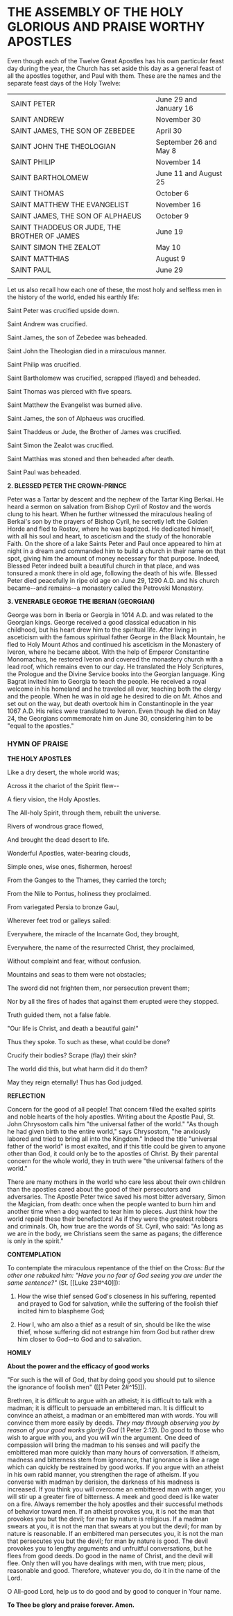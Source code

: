 
# THE ASSEMBLY OF THE HOLY GLORIOUS AND PRAISE WORTHY APOSTLES

Even though each of the Twelve Great Apostles has his own particular feast day during the year, the Church has set aside this day as a general feast of all the apostles together, and Paul with them. These are the names and the separate feast days of the Holy Twelve:

|||
--|--
|SAINT PETER  |June 29 and January 16|
|SAINT ANDREW  |November 30 |
|SAINT JAMES, THE SON OF ZEBEDEE |April 30 |
|SAINT JOHN THE THEOLOGIAN |September 26 and May 8|
|SAINT PHILIP  |November 14|
|SAINT BARTHOLOMEW |June 11 and August 25|
|SAINT THOMAS  |October 6|
|SAINT MATTHEW THE EVANGELIST  |November 16|
|SAINT JAMES, THE SON OF ALPHAEUS |October 9|
|SAINT THADDEUS OR JUDE, THE BROTHER OF JAMES |June 19|
|SAINT SIMON THE ZEALOT   |May 10|
|SAINT MATTHIAS   |August 9|
SAINT PAUL  |June 29|
|||

Let us also recall how each one of these, the most holy and selfless men in the history of the world, ended his earthly life:

Saint Peter was crucified upside down.

Saint Andrew was crucified.

Saint James, the son of Zebedee was beheaded.

Saint John the Theologian died in a miraculous manner.

Saint Philip was crucified.

Saint Bartholomew was crucified, scrapped (flayed) and beheaded.

Saint Thomas was pierced with five spears.

Saint Matthew the Evangelist was burned alive.

Saint James, the son of Alphaeus was crucified.

Saint Thaddeus or Jude, the Brother of James was crucified.

Saint Simon the Zealot was crucified.

Saint Matthias was stoned and then beheaded after death.

Saint Paul was beheaded.

**2. BLESSED PETER THE CROWN-PRINCE**

Peter was a Tartar by descent and the nephew of the Tartar King Berkai. He heard a sermon on salvation from Bishop Cyril of Rostov and the words clung to his heart. When he further witnessed the miraculous healing of Berkai's son by the prayers of Bishop Cyril, he secretly left the Golden Horde and fled to Rostov, where he was baptized. He dedicated himself, with all his soul and heart, to asceticism and the study of the honorable Faith. On the shore of a lake Saints Peter and Paul once appeared to him at night in a dream and commanded him to build a church in their name on that spot, giving him the amount of money necessary for that purpose. Indeed, Blessed Peter indeed built a beautiful church in that place, and was tonsured a monk there in old age, following the death of his wife. Blessed Peter died peacefully in ripe old age on June 29, 1290 A.D. and his church became--and remains--a monastery called the Petrovski Monastery.

**3. VENERABLE GEORGE THE IBERIAN (GEORGIAN)**

George was born in Iberia or Georgia in 1014 A.D. and was related to the Georgian kings. George received a good classical education in his childhood, but his heart drew him to the spiritual life. After living in asceticism with the famous spiritual father George in the Black Mountain, he fled to Holy Mount Athos and continued his asceticism in the Monastery of Iveron, where he became abbot. With the help of Emperor Constantine Monomachus, he restored Iveron and covered the monastery church with a lead roof, which remains even to our day. He translated the Holy Scriptures, the Prologue and the Divine Service books into the Georgian language. King Bagrat invited him to Georgia to teach the people. He received a royal welcome in his homeland and he traveled all over, teaching both the clergy and the people. When he was in old age he desired to die on Mt. Athos and set out on the way, but death overtook him in Constantinople in the year 1067 A.D. His relics were translated to Iveron. Even though he died on May 24, the Georgians commemorate him on June 30, considering him to be "equal to the apostles."


### HYMN OF PRAISE
**THE HOLY APOSTLES**

Like a dry desert, the whole world was;
 
Across it the chariot of the Spirit flew--
 
A fiery vision, the Holy Apostles.
 
The All-holy Spirit, through them, rebuilt the universe.
 
Rivers of wondrous grace flowed,
 
And brought the dead desert to life.
 
Wonderful Apostles, water-bearing clouds,
 
Simple ones, wise ones, fishermen, heroes!

From the Ganges to the Thames, they carried the torch;
 
From the Nile to Pontus, holiness they proclaimed.
 
From variegated Persia to bronze Gaul,
 
Wherever feet trod or galleys sailed:
 
Everywhere, the miracle of the Incarnate God, they brought,
 
Everywhere, the name of the resurrected Christ, they proclaimed,
 
Without complaint and fear, without confusion.
 
Mountains and seas to them were not obstacles;
 
The sword did not frighten them, nor persecution prevent them;
 
Nor by all the fires of hades that against them erupted were they stopped.
 
Truth guided them, not a false fable.
 
"Our life is Christ, and death a beautiful gain!"
 
Thus they spoke. To such as these, what could be done?
 
Crucify their bodies? Scrape (flay) their skin?
 
The world did this, but what harm did it do them?
 
May they reign eternally! Thus has God judged.
 
**REFLECTION**

Concern for the good of all people! That concern filled the exalted spirits and noble hearts of the holy apostles. Writing about the Apostle Paul, St. John Chrysostom calls him "the universal father of the world." "As though he had given birth to the entire world," says Chrysostom, "he anxiously labored and tried to bring all into the Kingdom." Indeed the title "universal father of the world" is most exalted, and if this title could be given to anyone other than God, it could only be to the apostles of Christ. By their parental concern for the whole world, they in truth were "the universal fathers of the world." 

There are many mothers in the world who care less about their own children than the apostles cared about the good of their persecutors and adversaries. The Apostle Peter twice saved his most bitter adversary, Simon the Magician, from death: once when the people wanted to burn him and another time when a dog wanted to tear him to pieces. Just think how the world repaid these their benefactors! As if they were the greatest robbers and criminals. Oh, how true are the words of St. Cyril, who said: "As long as we are in the body, we Christians seem the same as pagans; the difference is only in the spirit."

**CONTEMPLATION**

To contemplate the miraculous repentance of the thief on the Cross: *But the other one rebuked him: "Have you no fear of God seeing you are under the same sentence?"* (St. [[Luke 23#^40]]):

1.  How the wise thief sensed God's closeness in his suffering, repented and prayed to God for salvation, while the suffering of the foolish thief incited him to blaspheme God;

1.  How I, who am also a thief as a result of sin, should be like the wise thief, whose suffering did not estrange him from God but rather drew him closer to God--to God and to salvation.

**HOMILY**

**About the power and the efficacy of good works**

"For such is the will of God, that by doing good you should put to silence the ignorance of foolish men" ([[1 Peter 2#^15]]).

Brethren, it is difficult to argue with an atheist; it is difficult to talk with a madman; it is difficult to persuade an embittered man. It is difficult to convince an atheist, a madman or an embittered man with words. You will convince them more easily by deeds. *They may through observing you by reason of your good works glorify God* (1 Peter 2:12). Do good to those who wish to argue with you, and you will win the argument. One deed of compassion will bring the madman to his senses and will pacify the embittered man more quickly than many hours of conversation. If atheism, madness and bitterness stem from ignorance, that ignorance is like a rage which can quickly be restrained by good works. If you argue with an atheist in his own rabid manner, you strengthen the rage of atheism. If you converse with madman by derision, the darkness of his madness is increased. If you think you will overcome an embittered man with anger, you will stir up a greater fire of bitterness. A meek and good deed is like water on a fire. Always remember the holy apostles and their successful methods of behavior toward men. If an atheist provokes you, it is not the man that provokes you but the devil; for man by nature is religious. If a madman swears at you, it is not the man that swears at you but the devil; for man by nature is reasonable. If an embittered man persecutes you, it is not the man that persecutes you but the devil; for man by nature is good. The devil provokes you to lengthy arguments and unfruitful conversations, but he flees from good deeds. Do good in the name of Christ, and the devil will flee. Only then will you have dealings with men, with true men; pious, reasonable and good. Therefore, whatever you do, do it in the name of the Lord.

O All-good Lord, help us to do good and by good to conquer in Your name.

**To Thee be glory and praise forever. Amen.**
